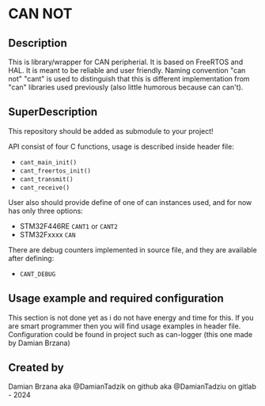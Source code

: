 # CAN NOT

## Description
This is library/wrapper for CAN peripherial. It is based on FreeRTOS and HAL. It is meant to be reliable and user friendly. Naming convention "can not" "cant" is used to distinguish that this is different implementation from "can" libraries used previously (also little humorous because can can't). 

## SuperDescription
This repository should be added as submodule to your project!

API consist of four C functions, usage is described inside header file:
- `cant_main_init()` 
- `cant_freertos_init()`
- `cant_transmit()`
- `cant_receive()`

User also should provide define of one of can instances used, and for now has only three options:
- STM32F446RE `CANT1` or `CANT2` 
- STM32Fxxxx `CAN`

There are debug counters implemented in source file, and they are available after defining:
- `CANT_DEBUG`

## Usage example and required configuration
This section is not done yet as i do not have energy and time for this. If you are smart programmer then you will find usage examples in header file. Configuration could be found in project such as can-logger (this one made by Damian Brzana)

## Created by
Damian Brzana aka @DamianTadzik on github aka @DamianTadziu on gitlab - 2024

